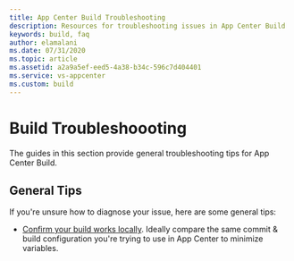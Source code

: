 ```yaml
---
title: App Center Build Troubleshooting 
description: Resources for troubleshooting issues in App Center Build
keywords: build, faq
author: elamalani
ms.date: 07/31/2020
ms.topic: article
ms.assetid: a2a9a5ef-eed5-4a38-b34c-596c7d404401
ms.service: vs-appcenter
ms.custom: build
---
```



# Build Troubleshoooting
The guides in this section provide general troubleshooting tips for App Center Build.

## General Tips
If you're unsure how to diagnose your issue, here are some general tips:
- [Confirm your build works locally](https://docs.microsoft.com/appcenter/build/troubleshooting/build-failed.md). Ideally compare the same commit & build configuration you're trying to use in App Center to minimize variables.
